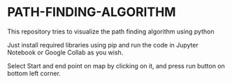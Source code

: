 # PATH-FINDING-ALGORITHM
 This repository tries to visualize the path finding algorithm using python

Just install required libraries using pip and run the code in Jupyter Notebook or Google Collab as you wish.

Select Start and end point on map by clicking on it, and press run button on bottom left corner.